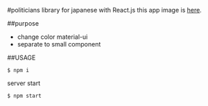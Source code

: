 #politicians library for japanese with React.js
this app image is [here](https://github.com/takahiro-saeki/react-politicians-library/blob/master/app-image/README.md).

##purpose
- change color material-ui
- separate to small component

##USAGE
```
$ npm i
```

server start
```
$ npm start
```
